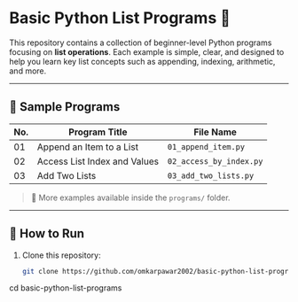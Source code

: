 # Basic Python List Programs 🐍

This repository contains a collection of beginner-level Python programs focusing on **list operations**. Each example is simple, clear, and designed to help you learn key list concepts such as appending, indexing, arithmetic, and more.

---

## 🧾 Sample Programs

| No. | Program Title                | File Name               |
|-----|------------------------------|--------------------------|
| 01  | Append an Item to a List     | `01_append_item.py`      |
| 02  | Access List Index and Values | `02_access_by_index.py`  |
| 03  | Add Two Lists                | `03_add_two_lists.py`    |

> 🔽 More examples available inside the `programs/` folder.

---

## 🚀 How to Run

1. Clone this repository:
   ```bash
   git clone https://github.com/omkarpawar2002/basic-python-list-programs.git

cd basic-python-list-programs


